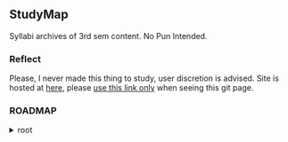 ## StudyMap

Syllabi archives of 3rd sem content. No Pun Intended.

### Reflect
Please, I never made this thing  to study, user discretion is advised. Site is hosted at [here](https://hari01584.github.io/studymap/), please [use this link only](https://hari01584.github.io/studymap/) when seeing this git page.


### ROADMAP
<details><summary> root </summary><blockquote>

<details><summary> bin </summary><blockquote>

<details><summary> nest1 </summary><blockquote>

~~~
a
b
c
~~~
</blockquote></details>
<details><summary> nest2 </summary><blockquote>

a
b
c
</blockquote></details>

~~~
file1
file2
file3
~~~
</blockquote></details>

<details><summary> boot </summary><blockquote>

x
y
z
</blockquote></details>

<details><summary> dev </summary><blockquote>

p
q
r
</blockquote></details>

<details><summary> etc </summary><blockquote>

e
t
c
</blockquote></details>

<details><summary> home </summary><blockquote>

me
you
everyone
</blockquote></details>

<details><summary> lib </summary><blockquote>

lib
er
ate
</blockquote></details>

</blockquote></details>
